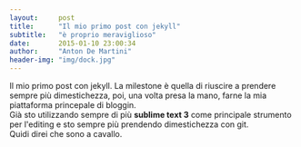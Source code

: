 ```yaml
---
layout:     post
title:      "Il mio primo post con jekyll"
subtitle:   "è proprio meraviglioso" 
date:       2015-01-10 23:00:34
author:     "Anton De Martini"
header-img: "img/dock.jpg"
---
```


Il mio primo post con jekyll. La milestone è quella di riuscire a prendere sempre più dimestichezza, poi, una volta presa la mano, farne la mia piattaforma princepale di bloggin.    
Già sto utilizzando sempre di più **sublime text 3** come principale strumento per l'editing e sto sempre più prendendo dimestichezza con git.    
Quidi direi che sono a cavallo. 

<div id="disqus_thread"></div>
    <script type="text/javascript">
        /* * * CONFIGURATION VARIABLES: EDIT BEFORE PASTING INTO YOUR WEBPAGE * * */
        var disqus_shortname = 'demagit'; // required: replace example with your forum shortname

        /* * * DON'T EDIT BELOW THIS LINE * * */
        (function() {
            var dsq = document.createElement('script'); dsq.type = 'text/javascript'; dsq.async = true;
            dsq.src = '//' + disqus_shortname + '.disqus.com/embed.js';
            (document.getElementsByTagName('head')[0] || document.getElementsByTagName('body')[0]).appendChild(dsq);
        })();
    </script>
    <noscript>Please enable JavaScript to view the <a href="https://disqus.com/?ref_noscript">comments powered by Disqus.</a></noscript>
    
